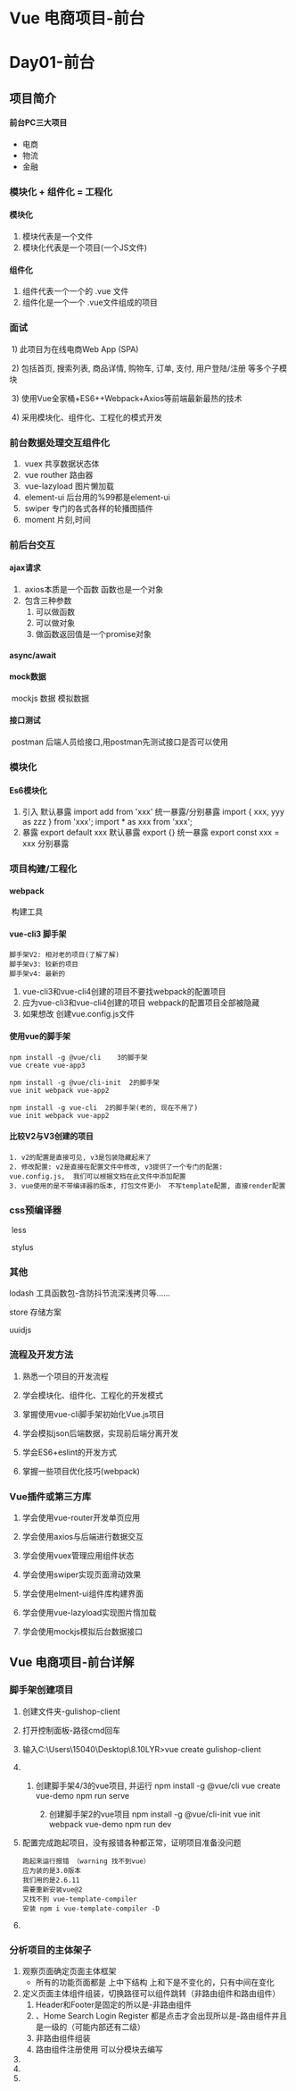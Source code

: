 # Vue 电商项目-前台

# Day01-前台

## 项目简介

#### 	前台PC三大项目

- 电商
- 物流
- 金融

### 模块化  + 组件化 = 工程化

#### 模块化

1. 模块代表是一个文件
2. 模块化代表是一个项目(一个JS文件)

#### 组件化

1. 组件代表一个一个的 .vue 文件
2. 组件化是一个一个 .vue文件组成的项目

### 面试

​	1) 此项目为在线电商Web App (SPA)

​	2) 包括首页, 搜索列表, 商品详情, 购物车, 订单, 支付, 用户登陆/注册	等多个子模块

​	3) 使用Vue全家桶+ES6++Webpack+Axios等前端最新最热的技术

​	4) 采用模块化、组件化、工程化的模式开发

### 前台数据处理交互组件化

1. ​	vuex  	共享数据状态体
2. ​	vue routher   路由器
3. ​	vue-lazyload    图片懒加载
4. ​	element-ui    后台用的%99都是element-ui
5. ​	swiper   专门的各式各样的轮播图插件
6. ​	moment    片刻,时间

### 前后台交互

#### ajax请求

1. ​	axios本质是一个函数  函数也是一个对象
2. ​	包含三种参数
   1. 可以做函数
   2. 可以做对象 
   3. 做函数返回值是一个promise对象

#### async/await

#### mock数据

​	mockjs 数据 模拟数据

#### 接口测试

​	postman 后端人员给接口,用postman先测试接口是否可以使用

### 模块化

#### 	Es6模块化

1. 引入
   默认暴露
   import add from 'xxx'
     统一暴露/分别暴露
   import { xxx, yyy as zzz } from 'xxx';
   import * as xxx from 'xxx';
2. 暴露
   export default xxx  默认暴露
     export {}           统一暴露
     export const xxx = xxx 分别暴露

### 项目构建/工程化

#### webpack

​	构建工具

#### vue-cli3 脚手架

	脚手架V2: 相对老的项目(了解了解)
	脚手架v3: 较新的项目
	脚手架v4: 最新的

1. vue-cli3和vue-cli4创建的项目不要找webpack的配置项目
2. 应为vue-cli3和vue-cli4创建的项目 webpack的配置项目全部被隐藏
3. 如果想改  创建vue.config.js文件

#### 使用vue的脚手架

	npm install -g @vue/cli    3的脚手架
	vue create vue-app3  
	
	npm install -g @vue/cli-init  2的脚手架
	vue init webpack vue-app2   
	
	npm install -g vue-cli  2的脚手架(老的, 现在不用了)
	vue init webpack vue-app2

#### 比较V2与V3创建的项目

```
1. v2的配置是直接可见, v3是包装隐藏起来了
2. 修改配置: v2是直接在配置文件中修改, v3提供了一个专门的配置: 	vue.config.js, 	我们可以根据文档在此文件中添加配置
3. vue使用的是不带编译器的版本, 打包文件更小  不写template配置, 直接render配置
```

### css预编译器

​	less

​	stylus

### 其他

lodash  工具函数包-含防抖节流深浅拷贝等......

store   存储方案

uuidjs

### 流程及开发方法

1. 熟悉一个项目的开发流程

2. 学会模块化、组件化、工程化的开发模式

3. 掌握使用vue-cli脚手架初始化Vue.js项目

4. 学会模拟json后端数据，实现前后端分离开发

5. 学会ES6+eslint的开发方式
6. 掌握一些项目优化技巧(webpack)

### Vue插件或第三方库

1. 学会使用vue-router开发单页应用

2. 学会使用axios与后端进行数据交互
3. 学会使用vuex管理应用组件状态
4. 学会使用swiper实现页面滑动效果
5. 学会使用elment-ui组件库构建界面

6. 学会使用vue-lazyload实现图片惰加载

7. 学会使用mockjs模拟后台数据接口

## Vue 电商项目-前台详解

### 脚手架创建项目

1. 创建文件夹-gulishop-client

2. 打开控制面板-路径cmd回车

3. 输入C:\Users\15040\Desktop\8.10LYR>vue create gulishop-client

4. 	1)	创建脚手架4/3的vue项目, 并运行
      		npm install -g @vue/cli
      		vue create vue-demo
      		npm run serve
      	
      	2)	创建脚手架2的vue项目
      		npm install -g @vue/cli-init
      		vue init webpack vue-demo
      		npm run dev

5. 配置完成跑起项目，没有报错各种都正常，证明项目准备没问题

   ```
   跑起来运行报错 （warning 找不到vue）  
   应为装的是3.0版本
   我们用的是2.6.11
   需要重新安装vue@2
   又找不到 vue-template-compiler
   安装 npm i vue-template-compiler -D
   ```

6. 

### 分析项目的主体架子

1. 观察页面确定页面主体框架
   - 所有的功能页面都是 上中下结构    上和下是不变化的，只有中间在变化   	
2. 定义页面主体组件组装，切换路径可以组件跳转（非路由组件和路由组件）
   1. Header和Footer是固定的所以是-非路由组件
   2. 、Home  Search  Login  Register 都是点击才会出现所以是-路由组件并且是一级的（可能内部还有二级）
   3. 非路由组件组装
   4. 路由组件注册使用 可以分模块去编写
3. 
4. 
5. 











